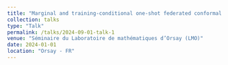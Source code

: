 ```yaml
---
title: "Marginal and training-conditional one-shot federated conformal prediction"
collection: talks
type: "Talk"
permalink: /talks/2024-09-01-talk-1
venue: "Séminaire du Laboratoire de mathématiques d’Orsay (LMO)"
date: 2024-01-01
location: "Orsay - FR"
---
```

